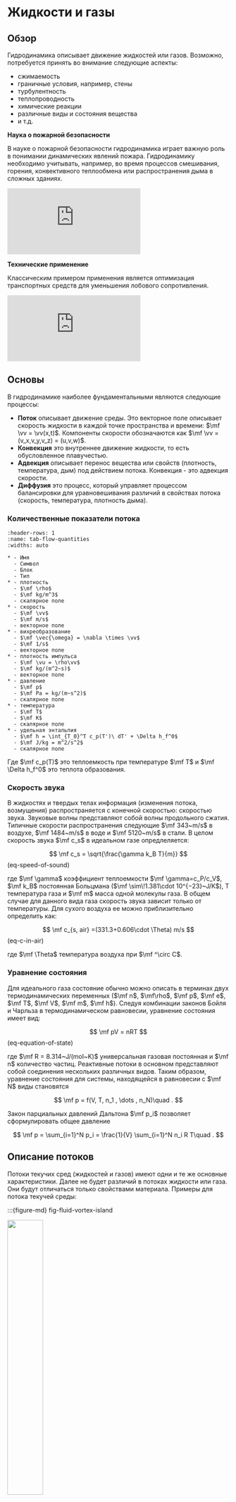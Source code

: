 # Жидкости и газы

## Обзор
Гидродинамика описывает движение жидкостей или газов. Возможно, потребуется принять во внимание следующие аспекты:

* сжимаемость
* граничные условия, например, стены
* турбулентность
* теплопроводность
* химические реакции
* различные виды и состояния вещества
* и т.д.

**Наука о пожарной безопасности**

В науке о пожарной безопасности гидродинамика играет важную роль в понимании динамических явлений пожара. Гидродинамику необходимо учитывать, например, во время процессов смешивания, горения, конвективного теплообмена или распространения дыма в сложных зданиях.

<iframe width="60%" src="https://www.youtube-nocookie.com/embed/sKgP1Us-SF0" title="YouTube video player" frameborder="0" allow="accelerometer; clipboard-write; encrypted-media; gyroscope; picture-in-picture" allowfullscreen></iframe><br>


**Технические применение**

Классическим примером применения является оптимизация транспортных средств для уменьшения лобового сопротивления.

<iframe width="60%" src="https://www.youtube-nocookie.com/embed/E9ZSAX56m0E" title="YouTube video player" frameborder="0" allow="accelerometer; clipboard-write; encrypted-media; gyroscope; picture-in-picture" allowfullscreen></iframe>

## Основы 

В гидродинамике наиболее фундаментальными являются следующие процессы:

* **Поток** описывает движение среды. Это векторное поле описывает скорость жидкости в каждой точке пространства и времени: $\mf \vv = \vv(x,t)$. Компоненты скорости обозначаются как $\mf \vv = (v_x,v_y,v_z) = (u,v,w)$.
* **Конвекция** это внутреннее движение жидкости, то есть обусловленное плавучестью.
* **Адвекция** описывает перенос вещества или свойств (плотность, температура, дым) под действием потока. Конвекция - это адвекция скорости.
* **Диффузия** это процесс, который управляет процессом балансировки для уравновешивания различий в свойствах потока (скорость, температура, плотность дыма).


### Количественные показатели потока

 ```{list-table} Flow quantities.
:header-rows: 1
:name: tab-flow-quantities
:widths: auto

* - Имя
   - Символ
   - Блок
   - Тип
* - плотность 
   - $\mf \rho$
   - $\mf kg/m^3$
   - скалярное поле
* - скорость 
   - $\mf \vv$
   - $\mf m/s$
   - векторное поле
* - вихреобразование
   - $\mf \vec{\omega} = \nabla \times \vv$
   - $\mf 1/s$
   - векторное поле
* - плотность импульса 
   - $\mf \vu = \rho\vv$
   - $\mf kg/(m^2~s)$
   - векторное поле 
* - давление
   - $\mf p$
   - $\mf Pa = kg/(m~s^2)$
   - скалярное поле 
* - температура
   - $\mf T$
   - $\mf K$
   - скалярное поле
* - удельная энтальпия
   - $\mf h = \int_{T_0}^T c_p(T')\ dT' + \Delta h_f^0$
   - $\mf J/kg = m^2/s^2$
   - скалярное поле
```

Где  $\mf c_p(T)$ это теплоемкость при температуре $\mf T$ и $\mf \Delta h_f^0$ это теплота образования.

### Скорость звука

В жидкостях и твердых телах информация (изменения потока, возмущения) распространяется с конечной скоростью: скоростью звука. Звуковые волны представляют собой волны продольного сжатия. Типичные скорости распространения следующие $\mf 343~m/s$ в воздухе, $\mf 1484~m/s$ в воде и $\mf 5120~m/s$ в стали. В целом скорость звука $\mf c_s$ в идеальном газе опредлеляется:

$$
\mf c_s = \sqrt{\frac{\gamma k_B T}{m}}
$$(eq-speed-of-sound)

где  $\mf \gamma$ коэффициент теплоемкости $\mf \gamma=c_P/c_V$, $\mf k_B$ постоянная Больцмана ($\mf \sim\!1.381\cdot 10^{−23}~J/K$), T температура газа и $\mf m$ масса одной молекулы газа. В общем случае для данного вида газа скорость звука зависит только от температуры. Для сухого воздуха ее можно приблизительно определить как:

$$
\mf c_{s, air} =(331.3+0.606\cdot \Theta) m/s 
$$(eq-c-in-air)

где  $\mf \Theta$ температура воздуха при  $\mf ^\circ C$.

### Уравнение состояния

Для идеального газа состояние обычно можно описать в терминах двух термодинамических переменных ($\mf n$, $\mf\rho$, $\mf p$, $\mf e$, $\mf T$, $\mf V$, $\mf m$, $\mf h$). Следуя комбинации законов Бойля и Чарльза в термодинамическом равновесии, уравнение состояния имеет вид:

$$
\mf pV = nRT
$$(eq-equation-of-state)

где $\mf R = 8.314~J/(mol~K)$ универсальная газовая постоянная и $\mf n$ количество частиц. Реактивные потоки в основном представляют собой соединения нескольких различных видов. Таким образом, уравнение состояния для системы, находящейся в равновесии с  $\mf N$  виды становятся

$$
\mf p = f(V, T, n_1 , \dots , n_N)\quad .
$$

Закон парциальных давлений Дальтона $\mf p_i$ позволяет сформулировать общее давление

$$
\mf p = \sum_{i=1}^N p_i = \frac{1}{V} \sum_{i=1}^N n_i R T\quad .
$$

## Описание потоков
Потоки текучих сред (жидкостей и газов) имеют одни и те же основные характеристики. Далее не будет различий в потоках жидкости или газа. Они будут отличаться только свойствами материала. Примеры для потока текучей среды:


:::{figure-md} fig-fluid-vortex-island

<img src="https://upload.wikimedia.org/wikipedia/commons/2/2c/Vortex-street-1.jpg" width="40%" class="rotate90">

Вихревая дорожка Фон Кармана, наблюдаемая в природе. Источник: [Wikkimedia Commons](https://commons.wikimedia.org/wiki/File:Vortex-street-1.jpg).
:::


:::{figure-md} fig-fluid-vortex-lab

<img src="https://upload.wikimedia.org/wikipedia/commons/f/fe/VortexStreet01.jpg" width="80%">

Вихревая дорожка Фон Кармана в лаборатории. Источник: [Wikkimedia Commons](https://commons.wikimedia.org/wiki/File:VortexStreet01.jpg).
:::

### Сжимаемые потоки

Потоки со скоростями, значительно меньшими ($\mf \ll c_s$) ниже скорости звука являются несжимаемыми, т.е. звуковые волны бесконечно быстры в масштабе задействованных процессов. Таким образом, все изменения плотности быстро уравновешиваются. Объекты, движущиеся со скоростью не менее $\mf 0.3c_s$ начните вносить флуктуации в плотность. Схемы течения сверхзвуковых явлений (взрыв, сверхзвуковые самолеты) и соответствующие инженерные подходы полностью отличаются от таковых в случае субзвуковых течений.

Примечание: Изменения температуры, как и при пожаре, приводят к изменению плотности и, следовательно, к так называемым слабо сжимаемым потокам.

:::{figure-md} fig-fluid-laminar

<img src="https://upload.wikimedia.org/wikipedia/commons/b/b9/Aerodynamics_of_model_car.jpg" width="60%">

Несжимаемое течение вокруг модели автомобиля. Источник: [Wikkimedia Commons](https://commons.wikimedia.org/wiki/File:Aerodynamics_of_model_car.jpg).
:::


:::{figure-md} fig-fluid-supersonic

<img src="https://upload.wikimedia.org/wikipedia/commons/0/06/X-15_Model_in_Supersonic_Tunnel_-_GPN-2000-001272.jpg" width="60%">

Модель сверхзвукового самолета в туннеле со скоростью около $\mf 3.5 c$. Источник: [Wikkimedia Commons](https://en.wikipedia.org/wiki/Compressible_flow#/media/File:X-15_Model_in_Supersonic_Tunnel_-_GPN-2000-001272.jpg).
:::

### Турбулентные течения

В зависимости от того, насколько гладким (непрерывным) является поток, можно различать ламинарные и турбулентные потоки. Потоки, связанные с пожарами, обычно являются турбулентными.


:::{figure-md} fig-fluid-turbulence-separation

<img src="https://upload.wikimedia.org/wikipedia/commons/2/2f/1915ca_abger_fluegel.jpg" width="60%">

Обтекание профиля с отрывом потока. Материал: [Wikkimedia Commons](https://commons.wikimedia.org/wiki/File:1915ca_abger_fluegel.jpg).
:::

<iframe width="60%" src="https://www.youtube.com/embed/QzuzbwJWlYs" title="YouTube video player" frameborder="0" allow="accelerometer; clipboard-write; encrypted-media; gyroscope; picture-in-picture" allowfullscreen></iframe>


### Свойства веществ

Фундаментальный интерес представляют следующие свойства веществ:

* **плотность** $\mf\rho$ это масса на объем
  * воздух при $\mf 20~^\circ C$ : $\mf\rho = 1.205~kg/m^3$
  * воздух при $\mf 200~^\circ C$: $\mf\rho = 0.746~kg/m^3$
* **динамическая вязкость** $\mf\mu$ характеризует способность потока уравновешивать различия в скорости
  * воздух при $\mf 20~^\circ C$ : $\mf\mu = 1.836\cdot 10^{-5}~kg\,m / s$
  * воздух при $\mf 200~^\circ C$: $\mf\mu = 2.623\cdot 10^{-5}~kg\,m / s$
* **теплопроводность** $\mf k$ эквивалентно  $\mf\mu$, но для температуры жидкости
  * воздух при $\mf 20~^\circ C$ : $\mf k = 0.0257~W\,m / K$
  * воздух при $\mf 200~^\circ C$: $\mf k = 0.0386~W\,m / K$
* **теплоемкость** $c_p$ описывает изменение температуры вследствие добавления или отвода тепла при постоянном давлении
  * воздух при $\mf 20~^\circ C$ : $\mf c_p = 1.005~kJ\,kg / K$
  * воздух при $\mf 200~^\circ C$: $\mf c_p = 1.026~kJ\,kg / K$


Дополнительные данные по многим свойствам воздуха (и другим веществам) можно найти в [Engineering ToolBox (свойства воздуха)](https://www.engineeringtoolbox.com/air-properties-d_156.html).

**Примерное величины: вязкость**

Проще говоря, вязкость описывает, как движущиеся элементы жидкости, например слои, влияют на соседние элементы. Она описывает силы трения между относительно движущимися элементами жидкости.

Например, мед обладает высокой вязкостью: он очень медленно стекает по ложке. Внешние "элементы меда” прочно связаны с внутренними – несвободными – элементами.

:::{figure-md} fig-fluid-honey

<img src="https://upload.wikimedia.org/wikipedia/commons/c/cc/Runny_hunny.jpg" width="40%">

Мед, стекающий по ложке. Источник: [Wikkimedia Commons](https://commons.wikimedia.org/wiki/File:Runny_hunny.jpg).
:::

В простой двумерной установке с неподвижной и движущейся стенками, см. {numref}`fig-fluid-viscosity`, динамическая вязкость описывает соотношение сил, действующих на стенки, и градиента скорости. Если градиент скорости $\mf u/y$ является постоянным, это приводит к следующей силе трения на площадь:

$$
\mf \frac{F}{A} = \mu \cdot \frac{u}{y} 
$$ (eq-dyn-vis)


:::{figure-md} fig-fluid-viscosity

<img src="https://upload.wikimedia.org/wikipedia/commons/9/93/Laminar_shear.svg" width="60%">

Визуализация концепции вязкости. Материал: [Wikkimedia Commons](https://commons.wikimedia.org/wiki/File:Laminar_shear.svg).
:::

Соотношение  {eq}`eq-dyn-vis` является определением *динамической вязкости* $\mf \mu$. Тем не менее, в некоторых случаях *кинематическая вязкость* $\mf \nu$  (или коэффициент диффузии по импульсу) является более удобной величиной. Он определяется как отношение динамической вязкости к плотности

$$
\mf \nu = \frac{\mu}{\rho} \quad .
$$ (eq-kin-vis)


Жидкости, вязкость которых не зависит от напряженного состояния, называются ньютоновскими жидкостями, все газы являются ньютоновскими жидкостями. Однако существуют также [неньютоновские жидкости](https://en.wikipedia.org/wiki/Non-Newtonian_fluid), такие как кровь, томатный кетчуп и вода, смешанная с кукурузным крахмалом.

<iframe width="60%" src="https://www.youtube-nocookie.com/embed/B6h5pVETbd8" title="YouTube video player" frameborder="0" allow="accelerometer; clipboard-write; encrypted-media; gyroscope; picture-in-picture" allowfullscreen></iframe>

### Безразмерные числа

Многие явления и типы потоков могут характеризоваться безразмерными числами. Предполагается, что потоки с аналогичными характеристиками сопоставимы, хотя, например, пространственные масштабы различны. Некоторые из обычно используемых безразмерных чисел являются:
* [Число Маха](https://en.wikipedia.org/wiki/Mach_number) $\mf Ma$
* [Число Рейнольдса](https://en.wikipedia.org/wiki/Reynolds_number) $\mf Re$
* Число Грасхофа $\mf Gr$
* Число Прандтля $\mf Pr$
* Число Архимеда $\mf Ar$
* Число Ричардсона $\mf Ri$
* Число Нусселя $\mf Nu$


**Число Маха**

Число Маха определяется как отношение скорости к скорости звука:

$$
\mf Ma = \frac{v}{c_s}
$$ (eq-mach-number)

Это число характеризует сжимаемость потока: 
* $\mf Ma \rightarrow 0$: полностью несжимаемые
* $\mf Ma \lesssim 0.3$: несжимаемые
* $\mf Ma \gtrsim 0.3$: сжимаемые

Предел  $\mf Ma \rightarrow 0$ также могут быть истолкованы как $\mf c \rightarrow \infty$.

**Число Рейнольдса**

Число Рейнольдса связывает конвекцию с диффузией: 

$$
\mf Re = \frac{\rho v L}{\mu}
$$

Здесь, $\mf L$ обозначает характерную длину, в случае течения в трубе это будет диаметр трубы. Число Рейнольдса может использоваться для отличия ламинарных течений от турбулентных, т.е. очень высокое $\mf Re$ представляет собой турбулентные потоки. В потоке по трубе характерным числом для перехода примерно $\mf Re \approx 4000$. Это число является классическим примером масштабирования. Явления текущие при одинаковом числе Рейнольдса будут вести себя одинаково; это может быть показано нормализацией уравнений течения.



:::{figure-md} fig-fluid-re-table

<img src="https://upload.wikimedia.org/wikipedia/commons/9/99/Reynoldsflugrpd.png" width="60%">

Скорость и числа Рейнольдса для некоторых летающих объектов (на немецком языке). (Staub: Пыль, Insekt: Насекомое, Modellflugzeug/Vogel: Модель самолета/Птица, Windrad: Ветряная мельница, Drachenflieger: Дельтаплан, Flugzeug: Самолет, Luftschiff: Дирижабль) Источник: [Wikkimedia Commons](https://de.wikipedia.org/wiki/Reynolds-Zahl#/media/Datei:Reynoldsflugrpd.png).
:::



## Уравнения движения жидкости

### Законы сохранения

Динамика жидкости основана на следующих трех физических законах сохранения: 

* сохранение массы
* сохранение импульса
* сохранение энергии

Из этих законов могут быть выведены основные уравнения течения жидкости: 

* уравнение непрерывности
* уравнение движения
* уравнение энергии

В общем случае, помимо этих уравнений требуется замыкание, например, с помощью уравнения состояния. Во многих случаях можно использовать закон идеального газа.

**Сохранение массы**

Сохранение массы предсказывает, что общая масса контрольного объема изменяется только при наличии чистого расхода (неравновесного входного и выходного потоков) через границы. Несжимаемые потоки всегда имеют нулевой чистый расход.

При моделировании пожара необходимо учитывать несколько компонентов (например, кислород, топливо и углекислый газ). Их масса сохраняется индивидуально. Однако они тесно связаны друг с другом через термины "источник". Например, во время горения кислород и топливо расходуются для получения углекислого газа.

**Сохранение импульса**

Импульс элемента жидкости изменяется только из-за: 

* адвекция импульса
* градиент давления
* диффузия и напряжения, т.е. из-за конечной вязкости
* внешние силы, например, гравитация, капли воды

При моделировании турбулентности особый интерес представляет диффузия. Это явление должно быть охвачено моделями турбулентности.

**Сохранение энергии**

Изменения энергии контрольного объема обусловлены:

* адвекция энергии
* теплопроводность
* процессы нагрева и охлаждения, например излучение, трение, горение

В сочетании с принципом сохранения энергии для определения температуры газа необходимо уравнение состояния.

### Дифференциальные уравнения в частных производных

Дифференциальные уравнения в частных производных (PDE) являются одним из самых мощных инструментов в науке и технике. Большинство технических, математических, физических, химических и даже биологических моделей основаны на дифференциальных уравнениях. Решения дифференциальных уравнений могут описывать:

* потоки газа и процессы горения
* распределение тепла в твердых телах
* колебания маятника
* распространение волн света или воды
* взаимодействие двух видов (хищника и жертвы)

**Типы PDE**

Общая структура PDE для $\mf\phi = \phi(x,y)$ дается:

$$
\mf a\partial_{xx}\phi + b\partial_{xy}\phi + c\partial_{yy}\phi + d\partial_x\phi + e\partial_y\phi + f\phi = 0
$$

где все коэффициенты ($\mf a,\dots,f$) зависят от $\mf x$ и $\mf y$, например  $\mf a = a(x,y)$.

Коэффициенты определяют характер PDE:

$$
\mf D(x,y) = a(x,y)\cdot c(x,y) - \left(\frac{b(x,y)}{2}\right)^2
$$

* $\mf D \gt 0$: эллиптическое, например, уравнение Лапласа
* $\mf D = 0$: параболическое, например, уравнение теплопроводности
* $\mf D \lt 0$: гиперболическое, например, волновое уравнение

Примечание: Тип может зависеть от различных параметров материала и/или положения, здесь $\mf (x,y)$.

**Полевые операторы**

Двумя наиболее распространенными математическими операторами, используемыми в гидродинамике, являются частная производная и оператор Набла.

**Частная производная** описывает изменение поля в заданном направлении пространства или времени. Изменение поля скоростей $\mf \vv(x,y,z,t)$ что касается времени, то:

$$
\mf \frac{\partial \vec{v}(x,y,z,t)}{\partial t} \quad \mbox{или короткий}\quad \partial_t \vec{v}(x,y,z,t)
$$

**Оператор Nabla** $\mf \nabla$ используется для представления операций Лапласа, градиента, расхождения и вращения.


$$
\mf \nabla = \left( \partial_x,  \partial_y,  \partial_z \right)
$$

$$
\mf \Delta(\rho) = \nabla^2\rho \\
\mf grad(\rho) = \nabla\rho \\
\mf div(\vv) = \nabla\cdot\vv \\
\mf rot(\vv) = \nabla\times\vv
$$

**Конвективная производная** объединяет оба оператора. Она представляет полное изменение значения из-за локальных внутренних изменений и из-за адвекции. Изменение скалярного значения $\mf \phi(x,y,z,t)$ поэтому могут быть записаны следующим образом


$$
\mf \frac{d\phi}{dt} = \partial_t \phi + \vv\cdot(\nabla\phi)
$$

Первый член ($\mf \partial_t \phi$) представляет собой внутренние изменения, а второй ($\mf\vv\cdot(\nabla\phi)$) описывает изменения, вызванные адвекцией в поле скоростей $\mf\vv$.

### Уравнение непрерывности

Уравнение непрерывности для потока одного вида имеет вид:

$$
\mf \frac{d\rho}{dt} = \underbrace{-\rho\nabla\cdot\vec{v}}_{A}
$$ (eq-fluid-cont)

* $\mf A$: чистый расход массы

Принимая во внимание конвективную производную, обычно используемая формулировка может быть получена следующим образом:

$$
\mf \partial_t \rho = -\nabla\cdot(\rho\vec{v})\quad .
$$ (eq-fluid-cont-conservative)

### Уравнение движения

Принимая во внимание сохранение импульса, можно сформулировать следующую простую форму уравнения движения

$$
\mf \partial_t \rho\vec{v} + \nabla\cdot(\rho\vec{v}\vec{v}) = \underbrace{-\nabla p}_{A} + \underbrace{\mu\nabla^2\vec{v}}_{B} + \underbrace{\vec{f}}_{C}
$$ (eq-fluid-momentum)

* $\mf A$: усилие, обусловленное перепадами давления
* $\mf B$: молекулярная диффузия
* $\mf C$: внешние силы, например, гравитация

Это уравнение широко известно как уравнение Навье-Стокса.


### Уравнение энергии

Уравнение для энергии $E = e + \frac{1}{2}\vv^2$ дается

$$
\mf \partial_t (\rho E) + \nabla\cdot(\vec{v}\rho E) = \underbrace{-\nabla\cdot(\vec{v}p)}_{A} + \underbrace{\nabla\cdot(\mu\vec{v}\nabla\vec{v})}_{B} + \underbrace{\nabla\cdot(k\nabla T)}_{C}+ \underbrace{\vec{v}\cdot\vec{f}}_{D}+\underbrace{\dot{Q_s}}_{E}
$$ (eq-fluid-energy)

* $\mf A$: работа, выполняемая с жидкостью из-за перепадов давления
* $\mf B$: работа, выполняемая с помощью вязкости
* $\mf C$: теплопроводность
* $\mf D$: работа, выполняемая внешними силами
* $\mf E$: источники и поглотители тепла


Примечание: Иногда предпочтительнее формулировка в терминах энтальпии. Это относится к уравнениям, решаемым с помощью FDS.

### Уравнения несжимаемости

Если поток несжимаемый и предполагается, что он изотермический, то остальные уравнения, которые необходимо решить, следующие:



$$
\mf \partial_t \rho\vec{v} + \nabla\cdot(\rho\vec{v}\vec{v}) = -\nabla p + \mu\nabla^2\vec{v} + \vec{f} \\
\mf \nabla^2 p = - \nabla\cdot\left(\nabla\cdot(\rho\vec{v}\vec{v})\right) + \nabla \cdot \vec{f}
$$

### Режим слабого сжатия

В полностью *несжимаемых* потоках давление мгновенно уравновешивает все расхождения и, следовательно, поддерживает плотность постоянной.

В режиме *сжимаемости* закон идеального газа обеспечивает связь между сохранением энергии и массы и импульса.

Для потоков с низкой скоростью, как при пожарах, но при значительных колебаниях температуры плотность может изменяться. Это не связано с колебаниями давления, поскольку давление остается относительно неизменным. Это так называемый *слабо сжимаемый* режим.

Здесь используется уравнение состояния при фиксированном давлении окружающей среды $\mf p_0$ для определения плотности:

$$
\mf \rho = \frac{p_0 M}{R T}
$$

с $\mf M$ представляет собой молекулярную массу интересующего объема.

## Граничные условия

Помимо уравнений жидкости, другим важным аспектом являются граничные условия. Во многих приложениях влияние граничных условий имеет решающее значение, и их надлежащая обработка необходима.

В общем случае существует несколько типов граничных условий:

* Дирихле: заданы явные значения

  $$
  \mf u=u_0\quad v=w=0
  $$

* Нейман: предписывается нормальная производная

  $$
  \mf \partial_n u = n_0\quad \partial_n v = \partial_n w = 0
  $$

* симметричные: производные используются для сохранения предписанной симметрии
* периодические: значения на границах облицовки поддерживаются равными


Некоторые явные примеры граничных условий, обычно используемых в гидродинамике: 

* отсутствие скольжения по сплошной стене
  
  $$
  \mf u = v = w = 0 \quad \mbox{у стены}
  $$
* вход для газа
  
  $$
  \mf u = u_0\quad v=w=0 \quad \mbox{в притоке}
  $$
* утечка газа

  $$
  \mf \partial_n u = \partial_n v = \partial_n w = 0\quad \mbox{на выходе}
  $$
* постоянная температура стенок

  $$
  \mf T = T_w
  $$
* стена с изменяющейся температурой, но фиксированным тепловым потоком

  $$
  \mf q_w = k \partial_n T\quad \mbox{у стены}
  $$
* адиабатический

  $$
  \mf k\partial_n T = 0 \quad \mbox{у стены}
  $$

:::{figure-md} fig-fluid-bnd-open

<img src="./figs/boundaries_open_plume.svg" width="60%">

Пример установки границы для открытого горения.
:::



:::{figure-md} fig-fluid-bnd-compartment

<img src="./figs/boundaries_compartment.svg" width="60%">

Пример установки границ для простого отсека.
:::


**Перевод и адаптацию произвел Мироненко Роман Владимирович.**  
**Открыт для предложений по переводу и сотрудничеству.**  
**При использовании данного материала прошу давать ссылку на этот материал.**